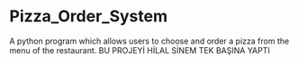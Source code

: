 # Pizza_Order_System
A python program which allows users to choose and order a pizza from the menu of the restaurant. 
BU PROJEYİ HİLAL SİNEM TEK BAŞINA YAPTI
